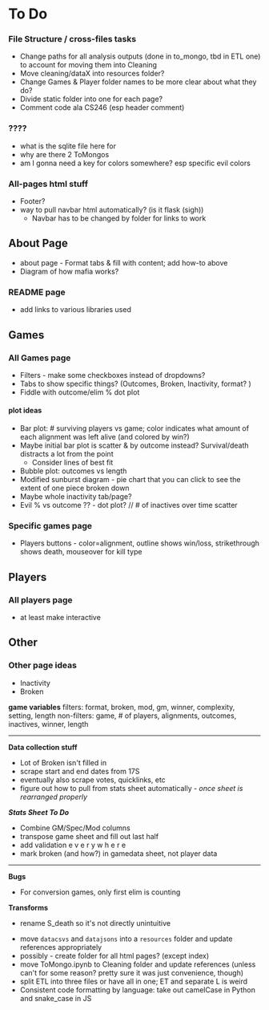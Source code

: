 # To Do

### File Structure / cross-files tasks
- Change paths for all analysis outputs (done in to_mongo, tbd in ETL one) to account for moving them into Cleaning
- Move cleaning/dataX into resources folder? 
- Change Games & Player folder names to be more clear about what they do?
- Divide static folder into one for each page? 
- Comment code ala CS246 (esp header comment)

### ????
- what is the sqlite file here for
- why are there 2 ToMongos
- am I gonna need a key for colors somewhere? esp specific evil colors

### All-pages html stuff
- Footer? 
- way to pull navbar html automatically? (is it flask (sigh))
    * Navbar has to be changed by folder for links to work

## About Page
- about page - Format tabs & fill with content; add how-to above
- Diagram of how mafia works? 

### README page
- add links to various libraries used

## Games

### All Games page
* Filters - make some checkboxes instead of dropdowns? 
* Tabs to show specific things? (Outcomes, Broken, Inactivity, format? )
* Fiddle with outcome/elim % dot plot
#### plot ideas
* Bar plot: # surviving players vs game; color indicates what amount of each alignment was left alive (and colored by win?)
* Maybe initial bar plot is scatter & by outcome instead? Survival/death distracts a lot from the point
    - Consider lines of best fit
* Bubble plot: outcomes vs length
* Modified sunburst diagram - pie chart that you can click to see the extent of one piece broken down
* Maybe whole inactivity tab/page?  
* Evil % vs outcome ?? - dot plot?
// # of inactives over time scatter

### Specific games page
* Players buttons - color=alignment, outline shows win/loss, strikethrough shows death, mouseover for kill type

## Players

### All players page
* at least make interactive

## Other

### Other page ideas
- Inactivity
- Broken

**game variables**
filters: format, broken, mod, gm, winner, complexity, setting, length
non-filters: game, # of players, alignments, outcomes, inactives, winner, length

__ __ __

**Data collection stuff**
- Lot of Broken isn't filled in
- scrape start and end dates from 17S
- eventually also scrape votes, quicklinks, etc
- figure out how to pull from stats sheet automatically - *once sheet is rearranged properly*

***Stats Sheet To Do***
* Combine GM/Spec/Mod columns
* transpose game sheet and fill out last half
* add validation e v e r y w h e r e
* mark broken (and how?) in gamedata sheet, not player data

___ 

**Bugs**
- For conversion games, only first elim is counting


**Transforms**
* rename S_death so it's not directly unintuitive

- move `datacsvs` and `datajsons` into a `resources` folder and update references appropriately
- possibly - create folder for all html pages? (except index)
- move ToMongo.ipynb to Cleaning folder and update references (unless can't for some reason? pretty sure it was just convenience, though)
- split ETL into three files or have all in one; ET and separate L is weird
- Consistent code formatting by language: take out camelCase in Python and snake_case in JS